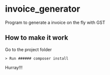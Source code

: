 # invoice_generator
Program to generate a invoice on the fly with GST 

## How to make it work

Go to the project folder


```
> Run ###### composer install
```

Hurray!!!
